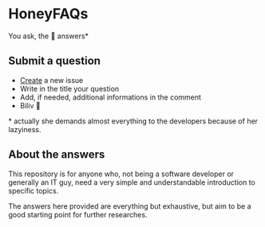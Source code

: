 HoneyFAQs
=========
You ask, the 🐝  answers*

Submit a question
-----------------
- [Create](https://github.com/honeypotio/honeyfaqs/issues/new) a new issue
- Write in the title your question
- Add, if needed, additional informations in the comment
- Biliv 🐝

\* actually she demands almost everything to the developers because of her lazyiness.

About the answers
-----------------
This repository is for anyone who, not being a software developer or generally an IT guy, need a very simple and understandable introduction to specific topics.

The answers here provided are everything but exhaustive, but aim to be a good starting point for further researches.
